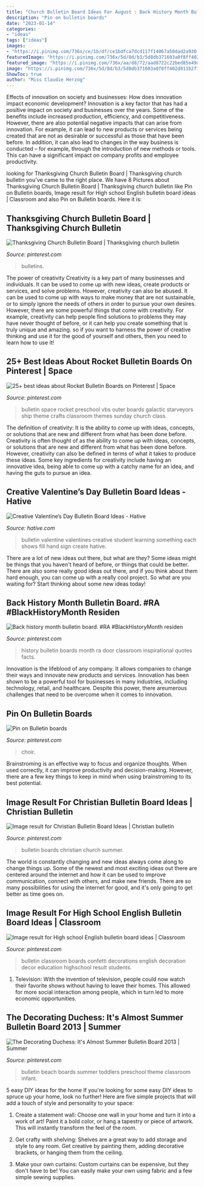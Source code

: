```yaml
---
title: "Church Bulletin Board Ideas For August : Back History Month Bulletin Board. #ra #blackhistorymonth Residen"
description: "Pin on bulletin boards"
date: "2023-01-14"
categories:
- "ideas"
tags: ["ideas"]
images:
- "https://i.pinimg.com/736x/ce/1b/df/ce1bdfca7dcd117f14067a50dad2a930.jpg"
featuredImage: "https://i.pinimg.com/736x/5d/8d/b3/5d8db371603a0f8ff402d811b2f10a39--beach-bulletin-boards-preschool-ideas.jpg"
featured_image: "https://i.pinimg.com/736x/aa/d8/72/aad8722c22bed85e49ab008cb38aeeda.jpg"
image: "https://i.pinimg.com/736x/5d/8d/b3/5d8db371603a0f8ff402d811b2f10a39--beach-bulletin-boards-preschool-ideas.jpg"
ShowToc: true
author: "Miss Claudie Herzog"
---
```



Effects of innovation on society and businesses: How does innovation impact economic development?
Innovation is a key factor that has had a positive impact on society and businesses over the years. Some of the benefits include increased production, efficiency, and competitiveness. However, there are also potential negative impacts that can arise from innovation. For example, it can lead to new products or services being created that are not as desirable or successful as those that have been before. In addition, it can also lead to changes in the way business is conducted – for example, through the introduction of new methods or tools. This can have a significant impact on company profits and employee productivity.

	

		
looking for Thanksgiving Church Bulletin Board | Thanksgiving church bulletin you've came to the right place. We have 8 Pictures about Thanksgiving Church Bulletin Board | Thanksgiving church bulletin like Pin on Bulletin boards, Image result for High school English bulletin board ideas | Classroom and also Pin on Bulletin boards. Here it is:
		
    
## Thanksgiving Church Bulletin Board | Thanksgiving Church Bulletin

<img loading=lazy src="https://i.pinimg.com/736x/08/f8/21/08f821a51277081b1a25e7530a044074--church-bulletin-boards-church-bulletins.jpg" onerror="this.onerror=null;this.src='https://tse4.mm.bing.net/th?id=OIP.omUX8R88Oyv1YQ9R9HLz8wHaFj&amp;pid=15.1';" alt="Thanksgiving Church Bulletin Board | Thanksgiving church bulletin">

_Source: pinterest.com_

>bulletins. 

	

The power of creativity
Creativity is a key part of many businesses and individuals. It can be used to come up with new ideas, create products or services, and solve problems. However, creativity can also be abused. It can be used to come up with ways to make money that are not sustainable, or to simply ignore the needs of others in order to pursue your own desires. However, there are some powerful things that come with creativity. For example, creativity can help people find solutions to problems they may have never thought of before, or it can help you create something that is truly unique and amazing. so if you want to harness the power of creative thinking and use it for the good of yourself and others, then you need to learn how to use it!

    
## 25+ Best Ideas About Rocket Bulletin Boards On Pinterest | Space

<img loading=lazy src="https://i.pinimg.com/736x/ce/1b/df/ce1bdfca7dcd117f14067a50dad2a930.jpg" onerror="this.onerror=null;this.src='https://tse2.mm.bing.net/th?id=OIP.qMs8N8C5GC3aAu6NRGkyngHaGD&amp;pid=15.1';" alt="25+ best ideas about Rocket Bulletin Boards on Pinterest | Space">

_Source: pinterest.com_

>bulletin space rocket preschool vbs outer boards galactic starveyors ship theme crafts classroom themes sunday church class. 

	

The definition of creativity: It is the ability to come up with ideas, concepts, or solutions that are new and different from what has been done before.
Creativity is often thought of as the ability to come up with ideas, concepts, or solutions that are new and different from what has been done before. However, creativity can also be defined in terms of what it takes to produce these ideas. Some key ingredients for creativity include having an innovative idea, being able to come up with a catchy name for an idea, and having the guts to pursue an idea.

    
## Creative Valentine’s Day Bulletin Board Ideas - Hative

<img loading=lazy src="https://hative.com/wp-content/uploads/2015/01/valentines-day-bulletin-board/1-valentines-day-bulletin-board.jpg" onerror="this.onerror=null;this.src='https://tse3.mm.bing.net/th?id=OIP.YlFGf5SMCKSY4rBqUu092wHaOR&amp;pid=15.1';" alt="Creative Valentine’s Day Bulletin Board Ideas - Hative">

_Source: hative.com_

>bulletin valentine valentines creative student learning something each shows fill hand sign create hative. 

	

There are a lot of new ideas out there, but what are they? Some ideas might be things that you haven't heard of before, or things that could be better. There are also some really good ideas out there, and if you think about them hard enough, you can come up with a really cool project. So what are you waiting for? Start thinking about some new ideas today!

    
## Back History Month Bulletin Board. #RA #BlackHistoryMonth Residen

<img loading=lazy src="https://i.pinimg.com/736x/45/f7/76/45f7765ed81c057494334116be5ccf05.jpg" onerror="this.onerror=null;this.src='https://tse3.mm.bing.net/th?id=OIP.3BdlWBrpSSgqBjwsmDhndAHaJ3&amp;pid=15.1';" alt="Back history month bulletin board. #RA #BlackHistoryMonth residen">

_Source: pinterest.com_

>history bulletin boards month ra door classroom inspirational quotes facts. 

	

Innovation is the lifeblood of any company. It allows companies to change their ways and innovate new products and services. Innovation has been shown to be a powerful tool for businesses in many industries, including technology, retail, and healthcare. Despite this power, there areumerous challenges that need to be overcome when it comes to innovation.

    
## Pin On Bulletin Boards

<img loading=lazy src="https://i.pinimg.com/736x/f5/36/75/f53675be481e689c97ec6c3a6cc2ae67.jpg" onerror="this.onerror=null;this.src='https://tse2.mm.bing.net/th?id=OIP.LP1M-Xt1ffHZr5cB5XMDiwHaJ3&amp;pid=15.1';" alt="Pin on Bulletin boards">

_Source: pinterest.com_

>choir. 

	

Brainstroming is an effective way to focus and organize thoughts. When used correctly, it can improve productivity and decision-making. However, there are a few key things to keep in mind when using brainstroming to its best potential.

    
## Image Result For Christian Bulletin Board Ideas | Christian Bulletin

<img loading=lazy src="https://i.pinimg.com/736x/aa/d8/72/aad8722c22bed85e49ab008cb38aeeda.jpg" onerror="this.onerror=null;this.src='https://tse3.mm.bing.net/th?id=OIP.-rOYYrlT30kbPSEm7QV5ZAHaJ3&amp;pid=15.1';" alt="Image result for Christian Bulletin Board Ideas | Christian bulletin">

_Source: pinterest.com_

>bulletin boards christian church summer. 

	

The world is constantly changing and new ideas always come along to change things up. Some of the newest and most exciting ideas out there are centered around the internet and how it can be used to improve communication, connect with others, and make new friends. There are so many possibilities for using the internet for good, and it's only going to get better as time goes on.

    
## Image Result For High School English Bulletin Board Ideas | Classroom

<img loading=lazy src="https://i.pinimg.com/originals/d0/80/a6/d080a63d88699a9f1689ebea4eb6061e.jpg" onerror="this.onerror=null;this.src='https://tse4.mm.bing.net/th?id=OIP.9FX7QUmC-kdgzhwFmYvZVQHaJ4&amp;pid=15.1';" alt="Image result for High school English bulletin board ideas | Classroom">

_Source: pinterest.com_

>bulletin classroom boards confetti decorations english decoration decor education highschool result students. 

	

1. Television: With the invention of television, people could now watch their favorite shows without having to leave their homes. This allowed for more social interaction among people, which in turn led to more economic opportunities.

    
## The Decorating Duchess: It&#039;s Almost Summer Bulletin Board 2013 | Summer

<img loading=lazy src="https://i.pinimg.com/736x/5d/8d/b3/5d8db371603a0f8ff402d811b2f10a39--beach-bulletin-boards-preschool-ideas.jpg" onerror="this.onerror=null;this.src='https://tse3.mm.bing.net/th?id=OIP.YWsjzjzMgstaHiTfzthQYQHaJ4&amp;pid=15.1';" alt="The Decorating Duchess: It&#039;s Almost Summer Bulletin Board 2013 | Summer">

_Source: pinterest.com_

>bulletin beach boards summer toddlers preschool theme classroom infant. 

	

5 easy DIY ideas for the home
If you're looking for some easy DIY ideas to spruce up your home, look no further! Here are five simple projects that will add a touch of style and personality to your space:
1. Create a statement wall: Choose one wall in your home and turn it into a work of art! Paint it a bold color, or hang a tapestry or piece of artwork. This will instantly transform the feel of the room.

2. Get crafty with shelving: Shelves are a great way to add storage and style to any room. Get creative by painting them, adding decorative brackets, or hanging them from the ceiling.

3. Make your own curtains: Custom curtains can be expensive, but they don't have to be! You can easily make your own using fabric and a few simple sewing supplies.


